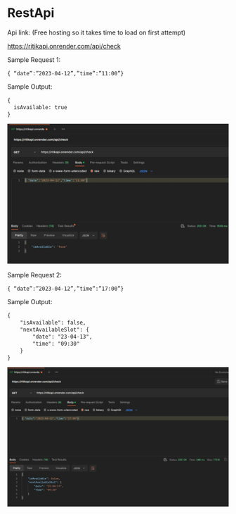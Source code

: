 # RestApi

Api link: (Free hosting so it takes time to load on first attempt)

https://ritikapi.onrender.com/api/check

Sample Request 1:

```
{ “date”:”2023-04-12”,”time”:”11:00”}
```

Sample Output:
```
{
  isAvailable: true
}
```

![](https://github.com/Heyjude101/RestApi/blob/49101160983b3284e9bbd3375e067a90c1928bb9/ssapi.jpg)

Sample Request 2:

```
{ “date”:”2023-04-12”,”time”:”17:00”}
```

Sample Output:
```
{
    "isAvailable": false,
    "nextAvailableSlot": {
        "date": "23-04-13",
        "time": "09:30"
    }
}
```


![](https://github.com/Heyjude101/RestApi/blob/e326fa729675735d18f4416d27065e227af50274/ssapi2.jpg)
